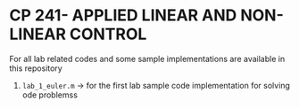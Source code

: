 # CP 241- APPLIED LINEAR AND NON-LINEAR CONTROL
For all lab related codes and some sample implementations are available in this repository

1. `lab_1_euler.m` -> for the first lab sample code implementation for solving ode problemss